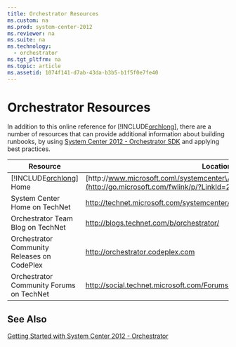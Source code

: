 ```yaml
---
title: Orchestrator Resources
ms.custom: na
ms.prod: system-center-2012
ms.reviewer: na
ms.suite: na
ms.technology: 
  - orchestrator
ms.tgt_pltfrm: na
ms.topic: article
ms.assetid: 1074f141-d7ab-43da-b3b5-b1f5f0e7fe40
---
```

# Orchestrator Resources
In addition to this online reference for [!INCLUDE[orchlong](../Token/orchlong_md.md)], there are a number of resources that can provide additional information about building runbooks, by using [System Center 2012 \- Orchestrator SDK](http://go.microsoft.com/fwlink/p/?LinkId=230570) and applying best practices.

|Resource|Location|
|------------|------------|
|[!INCLUDE[orchlong](../Token/orchlong_md.md)] Home|[http:\/\/www.microsoft.com\/systemcenter\/orchestrator](http://go.microsoft.com/fwlink/p/?LinkId=264231)|
|System Center Home on TechNet|[http:\/\/technet.microsoft.com\/systemcenter\/](http://go.microsoft.com/fwlink/p/?LinkId=231807)|
|Orchestrator Team Blog on TechNet|[http:\/\/blogs.technet.com\/b\/orchestrator\/](http://go.microsoft.com/fwlink/p/?LinkId=234102)|
|Orchestrator Community Releases on CodePlex|[http:\/\/orchestrator.codeplex.com](http://go.microsoft.com/fwlink/p/?LinkId=234103)|
|Orchestrator Community Forums on TechNet|[http:\/\/social.technet.microsoft.com\/Forums\/category\/systemcenterorchestrator](http://go.microsoft.com/fwlink/p/?LinkId=234106)|

## See Also
[Getting Started with System Center 2012 - Orchestrator](../Topic/Getting-Started-with-System-Center-2012---Orchestrator.md)

